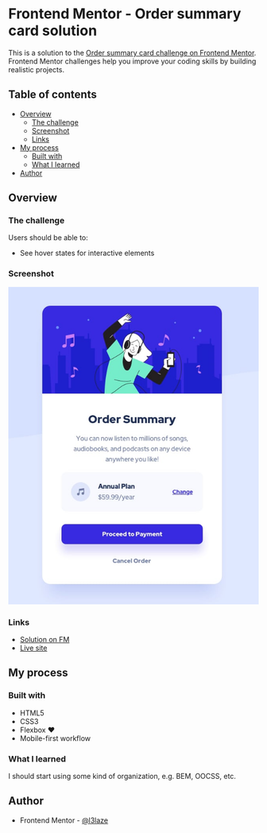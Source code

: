 # Frontend Mentor - Order summary card solution


This is a solution to the [Order summary card challenge on Frontend Mentor](https://www.frontendmentor.io/challenges/order-summary-component-QlPmajDUj). Frontend Mentor challenges help you improve your coding skills by building realistic projects. 


## Table of contents


- [Overview](#overview)
  - [The challenge](#the-challenge)
  - [Screenshot](#screenshot)
  - [Links](#links)
- [My process](#my-process)
  - [Built with](#built-with)
  - [What I learned](#what-i-learned)
- [Author](#author)


## Overview


### The challenge


Users should be able to:


- See hover states for interactive elements


### Screenshot


![](./images/screenshot.png)


### Links


- [Solution on FM](https://www.frontendmentor.io/solutions/order-summary-component-with-all-the-flexbox-V2Lu5Oa_zh)
- [Live site](https://l3laze.github.io/Frontend-Mentor-Solutions/Order-Summary-Component/index.html)


## My process


### Built with


- HTML5
- CSS3
- Flexbox &hearts;
- Mobile-first workflow


### What I learned


I should start using some kind of organization, e.g. BEM, OOCSS, etc.


## Author


- Frontend Mentor - [@l3laze](https://www.frontendmentor.io/profile/l3laze)
